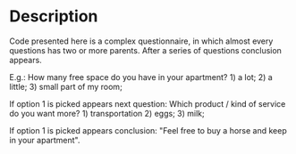 # Description
Code presented here is a complex questionnaire, in which almost every questions has two or more parents. After a series of questions conclusion appears.

E.g.: How many free space do you have in your apartment? 1) a lot; 2) a little; 3) small part of my room;

If option 1 is picked appears next question: Which product / kind of service do you want more? 1) transportation 2) eggs; 3) milk;

If option 1 is picked appears conclusion: "Feel free to buy a horse and keep in your apartment".

